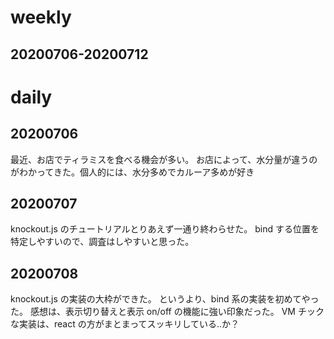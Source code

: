 # weekly

## 20200706-20200712

# daily

## 20200706

最近、お店でティラミスを食べる機会が多い。
お店によって、水分量が違うのがわかってきた。個人的には、水分多めでカルーア多めが好き

## 20200707

knockout.js のチュートリアルとりあえず一通り終わらせた。
bind する位置を特定しやすいので、調査はしやすいと思った。

## 20200708

knockout.js の実装の大枠ができた。
というより、bind 系の実装を初めてやった。
感想は、表示切り替えと表示 on/off の機能に強い印象だった。
VM チックな実装は、react の方がまとまってスッキリしている..か？
